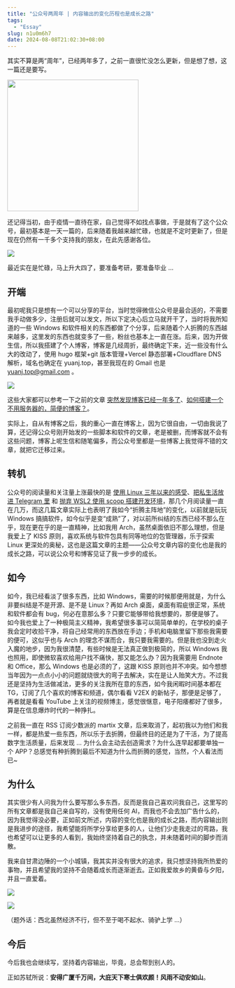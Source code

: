 ```yaml
---
title: "公众号两周年 | 内容输出的变化历程也是成长之路"
tags:
  - "Essay"
slug: n1u0m6h7
date: 2024-08-08T21:02:30+08:00
---
```


其实不算是两“周年”，已经两年多了，之前一直很忙没怎么更新，但是想了想，这一篇还是要写。

<!--more-->

<img src="https://images.yuanj.top/202408082104637.png"  width="300" />

还记得当初，由于疫情一直待在家，自己觉得不如找点事做，于是就有了这个公众号，最初基本是一天一篇的，后来随着我越来越忙碌，也就是不定时更新了，但是现在仍然有一千多个支持我的朋友，在此先感谢各位。

![](https://images.yuanj.top/202408082104906.png)

最近实在是忙碌，马上升大四了，要准备考研，要准备毕业 ...

## 开端

最初呢我只是想有一个可以分享的平台，当时觉得微信公众号是最合适的，不需要我手动做多少，注册后就可以发文，所以下定决心后立马就开干了，当时将我所知道的一些 Windows 和软件相关的东西都做了个分享，后来随着个人折腾的东西越来越多，这里发的东西也就变多了一些，粉丝也基本上一直在涨。后来，因为开做生信，所以我搭建了个人博客，博客是几经周折，最终确定下来，近一些没有什么大的改动了，使用 hugo 框架+git 版本管理+Vercel 静态部署+Cloudflare DNS 解析，域名也确定在 yuanj.top，甚至我现在的 Gmail 也是 yuanj.top@gmail.com 。

![](https://images.yuanj.top/202408082104786.png)

这些大家都可以参考一下之前的文章 [突然发现博客已经一年多了](https://yuanj.top/posts/n1n7c4b2/)、[如何搭建一个不用服务器的，简便的博客？](https://mp.weixin.qq.com/s?__biz=Mzg4NTgyMTAzNQ==&mid=2247485640&idx=1&sn=ec01c0fa1ff5d414ccde9ac41643aec2&chksm=cfa253ccf8d5dada44007a531f38063855b11d96d147783d5d8e218f3d67f299f6d29efef0e7&token=1524384470&lang=zh_CN#rd)。

实际上，自从有博客之后，我的重心一直在博客上，因为它很自由，一切由我说了算，还记得公众号刚开始发的一些脚本和软件的文章，老是被删，而博客就不会有这些问题，博客上呢生信和随笔偏多，而公众号里都是一些博客上我觉得不错的文章，就把它迁移过来。

## 转机

公众号的阅读量和关注量上涨最快的是 [使用 Linux 三年以来的感受](https://yuanj.top/posts/m3d4t6a5/)、[把私生活放进 Telegram 里](https://yuanj.top/posts/g6y0x3d9/) 和 [抛弃 WSL2 使用 scoop 搭建开发环境](https://yuanj.top/posts/u5b5f4n8/)，那几个月阅读量一直在几万，而这几篇文章实际上也表明了我如今“折腾主阵地”的变化，以前就是玩玩 Windows 搞搞软件，如今似乎是变“成熟”了，对以前所纠结的东西已经不那么在乎，现在更在乎的是一直精神，比如我用 Arch，虽然桌面依旧不那么理想，但是我爱上了 KISS 原则，喜欢系统与软件包具有同等地位的包管理器，乐于探索 Linux 更深处的奥秘，这也是这篇文章的主题——公众号文章内容的变化也是我的成长之路，可以说公众号和博客见证了我一步步的成长。

## 如今

如今，我已经看淡了很多东西，比如 Windows，需要的时候那便用就是，为什么非要纠结是不是开源、是不是 Linux？再如 Arch 桌面，桌面有瑕疵很正常，系统和软件都会有 bug，何必在意那么多？只要它能够带给我想要的，那便是够了。如今我也爱上了一种极简主义精神，我希望很多事可以简简单单的，在学校的桌子我会定时收拾干净，将自己经常用的东西放在手边；手机和电脑里留下那些我需要的便可，这似乎也与 Arch 的理念不谋而合，我只要我需要的。但是我也没到走火入魔的地步，因为我很清楚，有些时候是无法真正做到极简的，所以 Windows 我也照用，即使微软喜欢给用户找不痛快，那又能怎么办？因为我需要用 Endnote 和 Office，那么 Windows 也是必须的了，这跟 KISS 原则也并不冲突。如今想想当年因为一点点小小的问题就绕很大的弯子去解决，实在是让人贻笑大方。不过我还是坚持为生活做减法，更多的关注我所在意的东西，如今我闲暇时间基本都在 TG，订阅了几个喜欢的博客和频道，偶尔看看 V2EX 的新帖子，那便是足够了，再者就是看看 YouTube 上关注的视频博主，感觉很惬意，电子阳痿都好了很多，算是在信息爆炸时代的一种挣扎。

之前我一直在 RSS 订阅少数派的 martix 文章，后来取消了，起初我以为他们和我一样，都是热爱一些东西，所以乐于去折腾，但最终目的还是为了干活，为了提高数字生活质量，后来发现 ... 为什么会主动去创造需求？为什么连早起都要单独一个 APP？总感觉有种折腾到最后不知道为什么而折腾的感觉，当然，个人看法而已~

## 为什么

其实很少有人问我为什么要写那么多东西，反而是我自己喜欢问我自己，这里写的所有文章都是我自己亲自写的，没有使用任何 AI，而我也不会去加广告什么的，因为我觉得没必要，正如前文所述，内容的变化也是我的成长之路，而内容输出则是我进步的途径，我希望能将所学分享给更多的人，让他们少走我走过的弯路，我也希望可以让更多的人看到，我始终坚持着自己的执念，并未随着时间的脚步而消散。

我来自甘肃边陲的一个小城镇，我其实并没有很大的追求，我只想坚持我所热爱的事物，并且希望我的坚持不会随着成长而逐渐逝去。正如我爱故乡的黄昏与夕阳，并且一直爱着。

![](https://images.yuanj.top/202408082108636.png)

![](https://images.yuanj.top/202408082108163.png)

（题外话：西北虽然经济不行，但不至于喝不起水、骑驴上学 ...）

## 今后

今后我也会继续写，坚持着内容输出，毕竟，总会帮到别人的。

正如苏轼所说：**安得广厦千万间，大庇天下寒士俱欢颜！风雨不动安如山**。